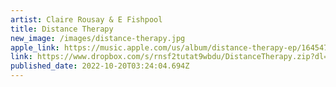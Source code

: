 ```yaml
---
artist: Claire Rousay & E Fishpool
title: Distance Therapy
new_image: /images/distance-therapy.jpg
apple_link: https://music.apple.com/us/album/distance-therapy-ep/1645475823
link: https://www.dropbox.com/s/rnsf2tutat9wbdu/DistanceTherapy.zip?dl=1
published_date: 2022-10-20T03:24:04.694Z
---
```

